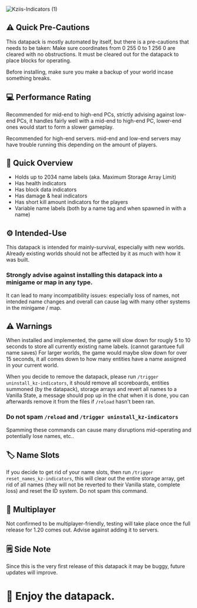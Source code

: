 ![Kziis-Indicators (1)](https://github.com/Kwarma/Kazii-Indicators/assets/109925073/011d2ed0-c5bd-4dbd-bb16-641c2dba8ed7)

## ⚠️ Quick Pre-Cautions
This datapack is mostly automated by itself, but there is a pre-cautions that needs to be taken:
Make sure coordinates from 0 255 0 to 1 256 0 are cleared with no obstructions.
It must be cleared out for the datapack to place blocks for operating.

Before installing, make sure you make a backup of your world incase something breaks.

## 💻 Performance Rating
Recommended for mid-end to high-end PCs,
strictly advising against low-end PCs, it handles fairly well with a mid-end to high-end PC, lower-end ones would start to form a slower gameplay.

Recommended for high-end servers.
mid-end and low-end servers may have trouble running this depending on the amount of players.

## 📜 Quick Overview
- Holds up to 2034 name labels (aka. Maximum Storage Array Limit)
- Has health indicators
- Has block data indicators
- Has damage & heal indicators
- Has short kill amount indicators for the players
- Variable name labels (both by a name tag and when spawned in with a name)

## ⚙️ Intended-Use
This datapack is intended for mainly-survival, especially with new worlds.
Already existing worlds should not be affected by it as much with how it was built.

### Strongly advise against installing this datapack into a minigame or map in any type.
It can lead to many incompatibility issues:
especially loss of names, not intended name changes and overall can cause lag with many other systems in the minigame / map.

## ⚠️ Warnings
When installed and implemented, the game will slow down for rougly 5 to 10 seconds to store all currently existing name labels. (cannot garantuee full name saves)
For larger worlds, the game would maybe slow down for over 15 seconds, it all comes down to how many entities have a name assigned in your current world.

When you decide to remove the datapack, please run `/trigger uninstall_kz-indicators`, it should remove all scoreboards, entities summoned (by the datapack), storage arrays and revert all names to a Vanilla State, a message should pop up in the chat when it is done, you can afterwards remove it from the files if `/reload` hasn't been ran.

### Do not spam `/reload` and `/trigger uninstall_kz-indicators`
Spamming these commands can cause many disruptions mid-operating and potentially lose names, etc..

## 🏷️ Name Slots
If you decide to get rid of your name slots, then run `/trigger reset_names_kz-indicators`,
this will clear out the entire storage array, get rid of all names (they will not be reverted to their Vanilla state, complete loss) and reset the ID system.
Do not spam this command.

## 👥 Multiplayer
Not confirmed to be multiplayer-friendly,
testing will take place once the full release for 1.20 comes out.
Advise against adding it to servers.

## 🗒️ Side Note
Since this is the very first release of this datapack it may be buggy,
future updates will improve.

# 💫 Enjoy the datapack.
